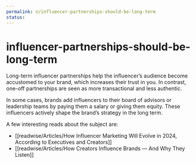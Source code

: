 ```yaml
---
permalink: n/influencer-partnerships-should-be-long-term
status: 
---
```

# influencer-partnerships-should-be-long-term

Long-term influencer partnerships help the influencer’s audience become accustomed to your brand, which increases their trust in you. In contrast, one-off partnerships are seen as more transactional and less authentic.

In some cases, brands add influencers to their board of advisors or leadership teams by paying them a salary or giving them equity. These influencers actively shape the brand’s strategy in the long term.

A few interesting reads about the subject are:

- [[readwise/Articles/How Influencer Marketing Will Evolve in 2024, According to Executives and Creators]]
- [[readwise/Articles/How Creators Influence Brands — And Why They Listen]]
